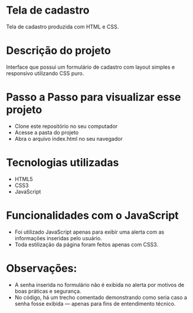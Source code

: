 
# Tela de cadastro 
Tela de cadastro produzida com HTML e CSS. 

# Descrição do projeto
Interface que possui um formulário de cadastro com layout simples e responsivo utilizando CSS puro. 

# Passo a Passo para visualizar esse projeto
- Clone este repositório no seu computador
- Acesse a pasta do projeto
- Abra o arquivo index.html no seu navegador

# Tecnologias utilizadas
- HTML5
- CSS3
- JavaScript

# Funcionalidades com o JavaScript
- Foi utilizado JavaScript apenas para exibir uma alerta com as informações inseridas pelo usuário.
- Toda estilização da página foram feitos apenas com CSS3.

# Observações:
- A senha inserida no formulário não é exibida no alerta por motivos de boas práticas e segurança.
- No código, há um trecho comentado demonstrando como seria caso a senha fosse exibida — apenas para fins de entendimento técnico.
